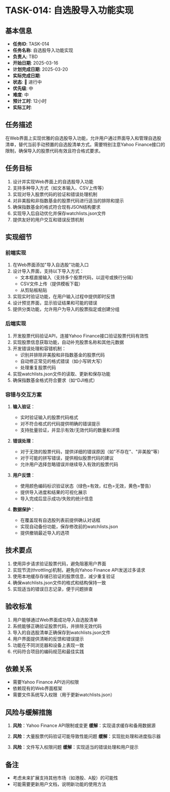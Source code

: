 # TASK-014: 自选股导入功能实现

## 基本信息

- **任务ID**: TASK-014
- **任务名称**: 自选股导入功能实现
- **负责人**: TBD
- **开始日期**: 2025-03-16
- **计划完成日期**: 2025-03-20
- **实际完成日期**: 
- **状态**: 🔄 进行中
- **优先级**: 中
- **难度**: 中
- **预计工时**: 12小时
- **实际工时**: 

## 任务描述

在Web界面上实现优雅的自选股导入功能，允许用户通过界面导入和管理自选股清单，替代当前手动预置的自选股清单方式。需要特别注意Yahoo Finance接口的限制，确保导入的股票代码有效且符合格式要求。

## 任务目标

1. 设计并实现Web界面上的自选股导入功能
2. 支持多种导入方式（如文本输入、CSV上传等）
3. 实现对导入股票代码的验证和错误处理机制
4. 对非美股和非指数基金的股票代码进行适当的排除和提示
5. 确保指数基金的格式符合现有JSON结构要求
6. 实现导入后自动优化并保存watchlists.json文件
7. 提供友好的用户交互和错误反馈机制

## 实现细节

### 前端实现

1. 在Web界面添加"导入自选股"功能入口
2. 设计导入界面，支持以下导入方式：
   - 文本框直接输入（支持多个股票代码，以逗号或换行分隔）
   - CSV文件上传（提供模板下载）
   - 从剪贴板粘贴
3. 实现实时验证功能，在用户输入过程中提供即时反馈
4. 设计预览界面，显示验证结果和可能的错误
5. 提供分类功能，允许用户为导入的股票指定或创建分组

### 后端实现

1. 开发股票代码验证API，连接Yahoo Finance接口验证股票代码有效性
2. 实现股票信息获取功能，自动补充股票名称和其他元数据
3. 开发错误处理和容错机制：
   - 识别并排除非美股和非指数基金的股票代码
   - 自动修正常见的格式错误（如小写转大写）
   - 处理重复股票代码
4. 实现watchlists.json文件的读取、更新和保存功能
5. 确保指数基金格式符合要求（如^DJI格式）

### 容错与交互方案

1. **输入验证**：
   - 实时验证输入的股票代码格式
   - 对不符合格式的代码提供明确的错误提示
   - 支持批量验证，并显示有效/无效代码的数量和详情

2. **错误处理**：
   - 对于无效的股票代码，提供详细的错误原因（如"不存在"、"非美股"等）
   - 对于可能的拼写错误，提供相似股票代码的建议
   - 允许用户选择忽略错误并继续导入有效的股票代码

3. **用户反馈**：
   - 使用颜色编码标识验证状态（绿色=有效，红色=无效，黄色=警告）
   - 提供导入进度和结果的可视化展示
   - 导入完成后显示成功/失败的统计信息

4. **数据保护**：
   - 在覆盖现有自选股列表前提供确认对话框
   - 实现自动备份功能，保存修改前的watchlists.json
   - 提供撤销最近导入的选项

## 技术要点

1. 使用异步请求验证股票代码，避免阻塞用户界面
2. 实现节流(throttling)机制，避免向Yahoo Finance API发送过多请求
3. 使用本地缓存存储已验证的股票信息，减少重复验证
4. 确保watchlists.json文件的格式和结构保持一致
5. 实现适当的错误日志记录，便于问题排查

## 验收标准

1. 用户能够通过Web界面成功导入自选股清单
2. 系统能够正确验证股票代码，并排除无效代码
3. 导入的自选股清单正确保存到watchlists.json文件
4. 用户界面提供清晰的反馈和错误提示
5. 功能在不同浏览器和设备上表现一致
6. 代码符合项目的编码规范和最佳实践

## 依赖关系

- 需要Yahoo Finance API访问权限
- 依赖现有的Web界面框架
- 需要文件系统写入权限（用于更新watchlists.json）

## 风险与缓解措施

1. **风险**：Yahoo Finance API限制或变更
   **缓解**：实现请求缓存和备用数据源

2. **风险**：大量股票代码验证可能导致性能问题
   **缓解**：实现批处理和进度指示器

3. **风险**：文件写入权限问题
   **缓解**：实现适当的错误处理和用户提示

## 备注

- 考虑未来扩展支持其他市场（如港股、A股）的可能性
- 可能需要更新用户文档，说明新功能的使用方法 